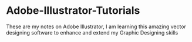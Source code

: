 # Adobe-Illustrator-Tutorials
These are my notes on Adobe Illustrator, I am learning this amazing vector designing software to enhance and extend my Graphic Designing skills
